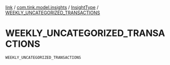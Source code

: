 [link](../../index.md) / [com.tink.model.insights](../index.md) / [InsightType](index.md) / [WEEKLY_UNCATEGORIZED_TRANSACTIONS](./-w-e-e-k-l-y_-u-n-c-a-t-e-g-o-r-i-z-e-d_-t-r-a-n-s-a-c-t-i-o-n-s.md)

# WEEKLY_UNCATEGORIZED_TRANSACTIONS

`WEEKLY_UNCATEGORIZED_TRANSACTIONS`